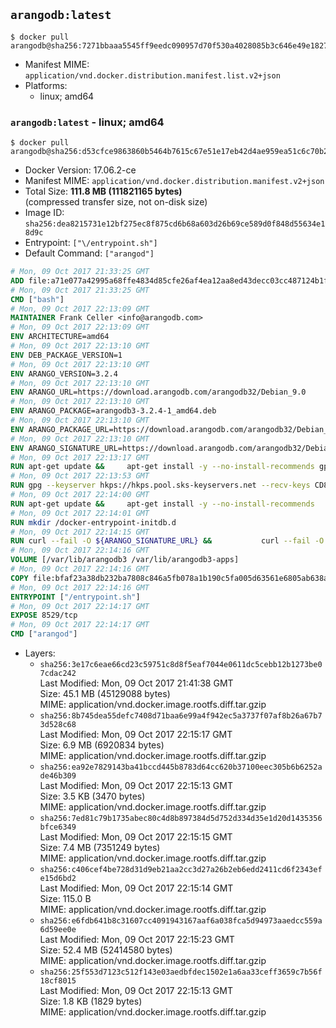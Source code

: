 ## `arangodb:latest`

```console
$ docker pull arangodb@sha256:7271bbaaa5545ff9eedc090957d70f530a4028085b3c646e49e1827b7773d8df
```

-	Manifest MIME: `application/vnd.docker.distribution.manifest.list.v2+json`
-	Platforms:
	-	linux; amd64

### `arangodb:latest` - linux; amd64

```console
$ docker pull arangodb@sha256:d53cfce9863860b5464b7615c67e51e17eb42d4ae959ea51c6c70b203f06efe7
```

-	Docker Version: 17.06.2-ce
-	Manifest MIME: `application/vnd.docker.distribution.manifest.v2+json`
-	Total Size: **111.8 MB (111821165 bytes)**  
	(compressed transfer size, not on-disk size)
-	Image ID: `sha256:dea8215731e12bf275ec8f875cd6b68a603d26b69ce589d0f848d55634e18d9c`
-	Entrypoint: `["\/entrypoint.sh"]`
-	Default Command: `["arangod"]`

```dockerfile
# Mon, 09 Oct 2017 21:33:25 GMT
ADD file:a71e077a42995a68ffe4834d85cfe26af4ea12aa8ed43decc03cc487124b1f70 in / 
# Mon, 09 Oct 2017 21:33:25 GMT
CMD ["bash"]
# Mon, 09 Oct 2017 22:13:09 GMT
MAINTAINER Frank Celler <info@arangodb.com>
# Mon, 09 Oct 2017 22:13:09 GMT
ENV ARCHITECTURE=amd64
# Mon, 09 Oct 2017 22:13:10 GMT
ENV DEB_PACKAGE_VERSION=1
# Mon, 09 Oct 2017 22:13:10 GMT
ENV ARANGO_VERSION=3.2.4
# Mon, 09 Oct 2017 22:13:10 GMT
ENV ARANGO_URL=https://download.arangodb.com/arangodb32/Debian_9.0
# Mon, 09 Oct 2017 22:13:10 GMT
ENV ARANGO_PACKAGE=arangodb3-3.2.4-1_amd64.deb
# Mon, 09 Oct 2017 22:13:10 GMT
ENV ARANGO_PACKAGE_URL=https://download.arangodb.com/arangodb32/Debian_9.0/amd64/arangodb3-3.2.4-1_amd64.deb
# Mon, 09 Oct 2017 22:13:10 GMT
ENV ARANGO_SIGNATURE_URL=https://download.arangodb.com/arangodb32/Debian_9.0/amd64/arangodb3-3.2.4-1_amd64.deb.asc
# Mon, 09 Oct 2017 22:13:17 GMT
RUN apt-get update &&     apt-get install -y --no-install-recommends gpg dirmngr     &&     rm -rf /var/lib/apt/lists/*
# Mon, 09 Oct 2017 22:13:53 GMT
RUN gpg --keyserver hkps://hkps.pool.sks-keyservers.net --recv-keys CD8CB0F1E0AD5B52E93F41E7EA93F5E56E751E9B
# Mon, 09 Oct 2017 22:14:00 GMT
RUN apt-get update &&     apt-get install -y --no-install-recommends         libjemalloc1         ca-certificates         pwgen         curl     &&     rm -rf /var/lib/apt/lists/*
# Mon, 09 Oct 2017 22:14:01 GMT
RUN mkdir /docker-entrypoint-initdb.d
# Mon, 09 Oct 2017 22:14:15 GMT
RUN curl --fail -O ${ARANGO_SIGNATURE_URL} &&           curl --fail -O ${ARANGO_PACKAGE_URL} &&             gpg --verify ${ARANGO_PACKAGE}.asc &&     (echo arangodb3 arangodb3/password password test | debconf-set-selections) &&     (echo arangodb3 arangodb3/password_again password test | debconf-set-selections) &&     DEBIAN_FRONTEND="noninteractive" dpkg -i ${ARANGO_PACKAGE} &&     rm -rf /var/lib/arangodb3/* &&     sed -ri         -e 's!127\.0\.0\.1!0.0.0.0!g'         -e 's!^(file\s*=).*!\1 -!'         -e 's!^#\s*uid\s*=.*!uid = arangodb!'         -e 's!^#\s*gid\s*=.*!gid = arangodb!'         /etc/arangodb3/arangod.conf     &&     rm -f ${ARANGO_PACKAGE}*
# Mon, 09 Oct 2017 22:14:16 GMT
VOLUME [/var/lib/arangodb3 /var/lib/arangodb3-apps]
# Mon, 09 Oct 2017 22:14:16 GMT
COPY file:bfaf23a38db232ba7808c846a5fb078a1b190c5fa005d63561e6805ab638afeb in /entrypoint.sh 
# Mon, 09 Oct 2017 22:14:16 GMT
ENTRYPOINT ["/entrypoint.sh"]
# Mon, 09 Oct 2017 22:14:17 GMT
EXPOSE 8529/tcp
# Mon, 09 Oct 2017 22:14:17 GMT
CMD ["arangod"]
```

-	Layers:
	-	`sha256:3e17c6eae66cd23c59751c8d8f5eaf7044e0611dc5cebb12b1273be07cdac242`  
		Last Modified: Mon, 09 Oct 2017 21:41:38 GMT  
		Size: 45.1 MB (45129088 bytes)  
		MIME: application/vnd.docker.image.rootfs.diff.tar.gzip
	-	`sha256:8b745dea55defc7408d71baa6e99a4f942ec5a3737f07af8b26a67b73d528c68`  
		Last Modified: Mon, 09 Oct 2017 22:15:17 GMT  
		Size: 6.9 MB (6920834 bytes)  
		MIME: application/vnd.docker.image.rootfs.diff.tar.gzip
	-	`sha256:ea92e7829143ba41bccd445b8783d64cc620b37100eec305b6b6252ade46b309`  
		Last Modified: Mon, 09 Oct 2017 22:15:13 GMT  
		Size: 3.5 KB (3470 bytes)  
		MIME: application/vnd.docker.image.rootfs.diff.tar.gzip
	-	`sha256:7ed81c79b1735abec80c4d8b897384d5d752d334d35e1d20d1435356bfce6349`  
		Last Modified: Mon, 09 Oct 2017 22:15:15 GMT  
		Size: 7.4 MB (7351249 bytes)  
		MIME: application/vnd.docker.image.rootfs.diff.tar.gzip
	-	`sha256:c406cef4be728d31d9eb21aa2cc3d27a26b2eb6edd2411cd6f2343efe15d6bd2`  
		Last Modified: Mon, 09 Oct 2017 22:15:14 GMT  
		Size: 115.0 B  
		MIME: application/vnd.docker.image.rootfs.diff.tar.gzip
	-	`sha256:e6fdb641b8c31607cc4091943167aaf6a038fca5d94973aaedcc559a6d59ee0e`  
		Last Modified: Mon, 09 Oct 2017 22:15:23 GMT  
		Size: 52.4 MB (52414580 bytes)  
		MIME: application/vnd.docker.image.rootfs.diff.tar.gzip
	-	`sha256:25f553d7123c512f143e03aedbfdec1502e1a6aa33ceff3659c7b56f18cf8015`  
		Last Modified: Mon, 09 Oct 2017 22:15:13 GMT  
		Size: 1.8 KB (1829 bytes)  
		MIME: application/vnd.docker.image.rootfs.diff.tar.gzip
